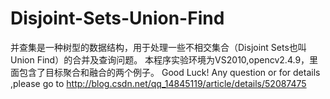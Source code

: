 # Disjoint-Sets-Union-Find
并查集是一种树型的数据结构，用于处理一些不相交集合（Disjoint Sets也叫Union Find）的合并及查询问题。
本程序实验环境为VS2010,opencv2.4.9，里面包含了目标聚合和融合的两个例子。
Good Luck!
Any question or for details ,please go to http://blog.csdn.net/qq_14845119/article/details/52087475
